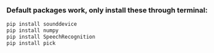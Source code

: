 
### Default packages work, only install these through terminal:

```bash 
pip install sounddevice
pip install numpy
pip install SpeechRecognition
pip install pick
```